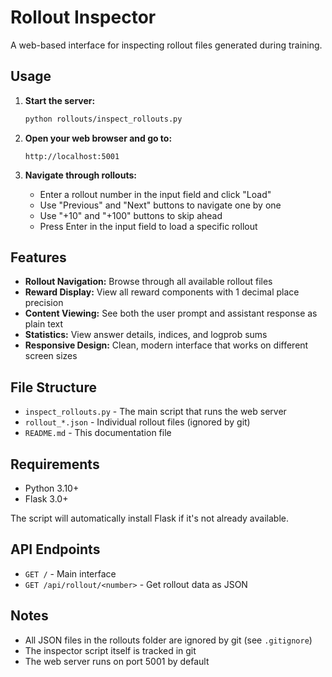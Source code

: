 # Rollout Inspector

A web-based interface for inspecting rollout files generated during training.

## Usage

1. **Start the server:**
   ```bash
   python rollouts/inspect_rollouts.py
   ```

2. **Open your web browser and go to:**
   ```
   http://localhost:5001
   ```

3. **Navigate through rollouts:**
   - Enter a rollout number in the input field and click "Load"
   - Use "Previous" and "Next" buttons to navigate one by one
   - Use "+10" and "+100" buttons to skip ahead
   - Press Enter in the input field to load a specific rollout

## Features

- **Rollout Navigation:** Browse through all available rollout files
- **Reward Display:** View all reward components with 1 decimal place precision
- **Content Viewing:** See both the user prompt and assistant response as plain text
- **Statistics:** View answer details, indices, and logprob sums
- **Responsive Design:** Clean, modern interface that works on different screen sizes

## File Structure

- `inspect_rollouts.py` - The main script that runs the web server
- `rollout_*.json` - Individual rollout files (ignored by git)
- `README.md` - This documentation file

## Requirements

- Python 3.10+
- Flask 3.0+

The script will automatically install Flask if it's not already available.

## API Endpoints

- `GET /` - Main interface
- `GET /api/rollout/<number>` - Get rollout data as JSON

## Notes

- All JSON files in the rollouts folder are ignored by git (see `.gitignore`)
- The inspector script itself is tracked in git
- The web server runs on port 5001 by default
